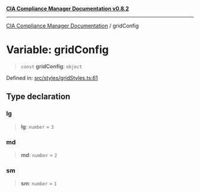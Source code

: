 [**CIA Compliance Manager Documentation v0.8.2**](../README.md)

***

[CIA Compliance Manager Documentation](../globals.md) / gridConfig

# Variable: gridConfig

> `const` **gridConfig**: `object`

Defined in: [src/styles/gridStyles.ts:61](https://github.com/Hack23/cia-compliance-manager/blob/423c5d261c747ade8ca2550e176aa05168b5a31e/src/styles/gridStyles.ts#L61)

## Type declaration

### lg

> **lg**: `number` = `3`

### md

> **md**: `number` = `2`

### sm

> **sm**: `number` = `1`
